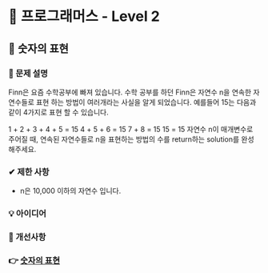 # 🔔 프로그래머스 - Level 2

## 📑 숫자의 표현 

### 📌 문제 설명

Finn은 요즘 수학공부에 빠져 있습니다. 수학 공부를 하던 Finn은 자연수 n을 연속한 자연수들로 표현 하는 방법이 여러개라는 사실을 알게 되었습니다.
예를들어 15는 다음과 같이 4가지로 표현 할 수 있습니다.

1 + 2 + 3 + 4 + 5 = 15
4 + 5 + 6 = 15
7 + 8 = 15
15 = 15
자연수 n이 매개변수로 주어질 때, 연속된 자연수들로 n을 표현하는 방법의 수를 return하는 solution를 완성해주세요.

### ✔ 제한 사항
- n은 10,000 이하의 자연수 입니다.

### 💡 아이디어


### 💬 개선사항

### 👉 [숫자의 표현](https://programmers.co.kr/learn/courses/30/lessons/12924)


